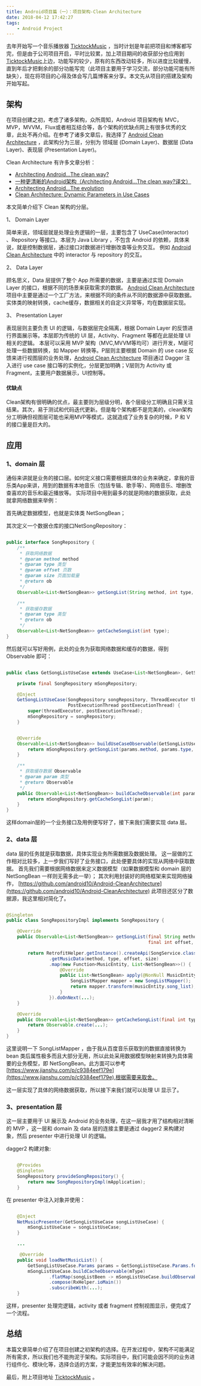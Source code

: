 ```yaml
---
title: Android项目篇（一）：项目架构-Clean Architecture
date: 2018-04-12 17:42:27
tags: 
	- Android Project
---
```


去年开始写一个音乐播放器 [TicktockMusic](https://github.com/Lauzy/TicktockMusic) ，当时计划是年前把项目和博客都写完，但是由于公司项目开启，平时比较累，加上项目期间的收获部分也应用到 [TicktockMusic](https://github.com/Lauzy/TicktockMusic)上边，功能写的较少，原有的东西改动较多，所以进度比较缓慢，直到年后才把剩余的部分功能写完（此项目主要用于学习交流，部分功能可能有所缺失），现在将项目的心得及体会写几篇博客来分享。本文先从项目的搭建及架构开始写起。


## 架构
在项目创建之初，考虑了诸多架构，众所周知，Android 项目架构有 MVC，MVP，MVVM，Flux或者相互结合等，各个架构的优缺点网上有很多优秀的文章，此处不再介绍。在参考了诸多文章后，我选择了 [Android Clean Architecture](https://github.com/android10/Android-CleanArchitecture) ，此架构分为三层，分别为 领域层 (Domain Layer)、数据层 (Data Layer)、表现层 (Presentation Layer)。

Clean Architecture 有许多文章分析：
- [Architecting Android...The clean way?](https://fernandocejas.com/2014/09/03/architecting-android-the-clean-way/)
- [一种更清晰的Android架构（Architecting Android...The clean way?译文）](https://zhuanlan.zhihu.com/tech-frontier/20001838)
- [Architecting Android...The evolution](https://fernandocejas.com/2015/07/18/architecting-android-the-evolution/)
- [Clean Architecture: Dynamic Parameters in Use Cases](https://fernandocejas.com/2016/12/24/clean-architecture-dynamic-parameters-in-use-cases/)

本文简单介绍下 Clean 架构的分层。

1、 Domain Layer

简单来说，领域层就是处理业务逻辑的一层，主要包含了 UseCase(Interactor) 、Repository 等接口。本层为 Java Library ，不包含 Android 的依赖，具体来说，就是控制数据层，通过接口对数据进行增删改查等业务交互。 例如 [Android Clean Architecture](https://github.com/android10/Android-CleanArchitecture) 中的 interactor 与 repository 的交互。

2、 Data Layer

顾名思义，Data 层提供了整个 App 所需要的数据，主要是通过实现 Domain Layer 的接口，根据不同的场景来获取需求的数据。 [Android Clean Architecture](https://github.com/android10/Android-CleanArchitecture) 项目中主要是通过一个工厂方法，来根据不同的条件从不同的数据源中获取数据。实体类的映射转换，cache缓存，数据相关的自定义异常等，均在数据层实现。

3、 Presentation Layer

表现层则主要负责 UI 的逻辑，与数据层完全隔离，根据 Domain Layer 的反馈进行界面展示等。本层即为传统的 UI 层，Activity、Fragment 等都在此层处理 UI 相关的逻辑。
本层可以采用 MVP 架构（MVC,MVVM等均可）进行开发，M层可处理一些数据转换，如 Mapper 转换等。P层则主要根据 Domain 的 use case 反馈来进行视图层的业务处理，[Android Clean Architecture](https://github.com/android10/Android-CleanArchitecture) 项目通过 Dagger 注入进行 use case 接口等的实例化，分层更加明确；V层则为 Activity 或 Fragment，主要用户数据展示，UI控制等。

#### 优缺点

Clean架构有很明确的优点，最主要则为层级分明，各个层级分工明确且只需关注结果。其次，易于测试和代码迭代更新。但是每个架构都不是完美的，clean架构分工明确但视图层可能也采用MVP等模式，这就造成了业务复杂的时候，P 和 V 的接口量是巨大的。


## 应用

### 1、domain 层

通俗来讲就是业务的接口层。如何定义接口需要根据具体的业务来确定，拿我的音乐类App来讲，用到的数据有本地音乐（包括专辑、歌手等）、网络音乐、增删改查喜欢的音乐和最近播放等。 实际项目中用到最多的就是网络的数据获取，此处就拿网络数据来举例：

首先确定数据模型，也就是实体类 NetSongBean；

其次定义一个数据仓库的接口NetSongRepository：

```java

public interface SongRepository {
    /**
     * 获取网络数据
     * @param method method
     * @param type 类型
     * @param offset 页数
     * @param size 页面加载量
     * @return ob
     */
    Observable<List<NetSongBean>> getSongList(String method, int type, int offset, int size);

    /**
     * 获取缓存数据
     * @param type 类型
     * @return ob
     */
    Observable<List<NetSongBean>> getCacheSongList(int type);
}

```
然后就可以写好用例，此处的业务为获取网络数据和缓存的数据，得到 Observable<NetSongBean> 即可：

```java

public class GetSongListUseCase extends UseCase<List<NetSongBean>, GetSongListUseCase.Params> {

    private final SongRepository mSongRepository;

    @Inject
    GetSongListUseCase(SongRepository songRepository, ThreadExecutor threadExecutor,
                       PostExecutionThread postExecutionThread) {
        super(threadExecutor, postExecutionThread);
        mSongRepository = songRepository;
    }


    @Override
    Observable<List<NetSongBean>> buildUseCaseObservable(GetSongListUseCase.Params params) {
        return mSongRepository.getSongList(params.method, params.type, params.offset, params.size);
    }

    /**
     * 获取缓存数据 Observable
     * @param param 类型
     * @return Observable
     */
    public Observable<List<NetSongBean>> buildCacheObservable(int param) {
        return mSongRepository.getCacheSongList(param);
    }
}

```

这样domain层的一个业务接口及用例便写好了，接下来我们需要实现 data 层。

### 2、data 层

data 层的任务就是获取数据，具体实现业务所需数据及数据处理。 这一层做的工作相对比较多，上一步我们写好了业务接口，此处便要具体的实现从网络中获取数据。
首先我们需要根据网络数据来定义数据模型（如果数据模型和 domain 层的 NetSongBean 一样则无需多此一举）；
其次利用封装好的网络框架来实现网络操作， [https://github.com/android10/Android-CleanArchitecture](https://github.com/android10/Android-CleanArchitecture) 此项目还区分了数据源，我这里相对简化了。

```java

@Singleton
public class SongRepositoryImpl implements SongRepository {

    @Override
    public Observable<List<NetSongBean>> getSongList(final String method, final int type,
                                                     final int offset, final int size) {

        return RetrofitHelper.getInstance().createApi(SongService.class)
                .getMusicData(method, type, offset, size)
				.map(new Function<MusicEntity, List<NetSongBean>>() {
                    @Override
                    public List<NetSongBean> apply(@NonNull MusicEntity musicEntity) throws Exception {
                        SongListMapper mapper = new SongListMapper();
                        return mapper.transform(musicEntity.song_list);
                    }
                }).doOnNext(...);
    }

    @Override
    public Observable<List<NetSongBean>> getCacheSongList(final int type) {
        return Observable.create(...);
    }
}

```

这里说明一下 SongListMapper ，由于我从百度音乐获取到的数据直接转换为 bean 类后属性极多而且大部分无用，所以此处采用数据模型映射来转换为具体需要的业务模型，即 NetSongBean。此方面可以参考 [https://www.jianshu.com/p/c9384eef179e](https://www.jianshu.com/p/c9384eef179e),根据需要来取舍。

这一层实现了具体的网络数据获取，所以接下来我们就可以处理 UI 显示了。

### 3、presentation 层

这一层主要用于 UI 展示及 Android 的业务处理，在这一层我才用了结构相对清晰的 MVP ，这一层和 domain 及 data 层的连接主要是通过 dagger2 来构建对象，然后 presenter 中进行处理 UI 的逻辑。

dagger2 构建对象:

```java

    @Provides
    @Singleton
    SongRepository provideSongRepository() {
        return new SongRepositoryImpl(mApplication);
    }

```

在 presenter 中注入对象并使用：

```java

    @Inject
    NetMusicPresenter(GetSongListUseCase songListUseCase) {
        mSongListUseCase = songListUseCase;
    }

    ...

     @Override
    public void loadNetMusicList() {
        GetSongListUseCase.Params params = GetSongListUseCase.Params.forSongList(METHOD, mType, 0, SIZE);
        mSongListUseCase.buildCacheObservable(mType)
                .flatMap(songListBeen -> mSongListUseCase.buildObservable(params))
                .compose(RxHelper.ioMain())
                .subscribeWith(...);
    }

```

这样，presenter 处理完逻辑，activity 或者 fragment 控制视图显示，便完成了一个流程。


## 总结

本篇文章简单介绍了在项目创建之初架构的选择。在开发过程中，架构不可能满足所有需求，所以我们也不能拘泥于架构。实际项目中，我们可能会因不同的业务进行组件化、模块化等，选择合适的方案，才能更加有效率的解决问题。 

最后，附上项目地址  [TicktockMusic](https://github.com/Lauzy/TicktockMusic) 。

